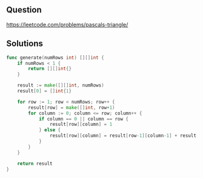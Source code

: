 ## Question

https://leetcode.com/problems/pascals-triangle/

## Solutions

```go
func generate(numRows int) [][]int {
	if numRows < 1 {
		return [][]int{}
	}

	result := make([][]int, numRows)
	result[0] = []int{1}

	for row := 1; row < numRows; row++ {
		result[row] = make([]int, row+1)
		for column := 0; column <= row; column++ {
			if column == 0 || column == row {
				result[row][column] = 1
			} else {
				result[row][column] = result[row-1][column-1] + result[row-1][column]
			}
		}
	}

	return result
}
```
